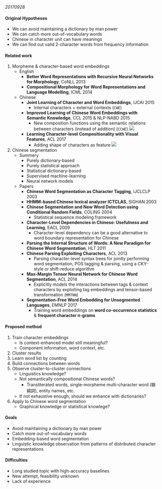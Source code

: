 _20170928_

#### Original Hypotheses

- We can avoid maintaining a dictionary by man power
- We can catch more out-of-vocabulary words
- Chinese in character unit can have meanings
- We can find out valid 2-character words from frequency information

#### Related work

1. Morpheme & character-based word embeddings
    - English
        - __Better Word Representations with Recursive Neural Networks for Morphology__, CoNLL 2013
        - __Compositional Morphology for Word Representations and Language Modelling__, ICML 2014
    - Chinese
        - __Joint Learning of Character and Word Embeddings__, IJCAI 2015
            - Internal characters + external contexts (`CWE`)
        - __Improved Learning of Chinese Word Embeddings with Semantic Knowledge__, CCL 2015 & NLP-NABD 2015
            - New composition functions using the semantic relations between characters (instead of addition) (`CCWE`)
            ![](https://github.com/pyliaorachel/word2vec-chinese-dictionary/blob/master/preparation/img/CWE_CCWE.png?raw=true)
        - __Learning Character-level Compositionality with Visual Features__, ACL 2017
            - Adding shape of characters as feature
            ![](https://github.com/pyliaorachel/word2vec-chinese-dictionary/blob/master/preparation/img/visual.png?raw=true)
2. Chinese segmentation
    - Summery
        - Purely dictionary-based
        - Purely statistical approach
        - Statistical dictionary-based
        - Supervised machine-learning
        - Neural network models
    - Papers
        - __Chinese Word Segmentation as Character Tagging__, IJCLCLP 2003
        - __HHMM-based Chinese lexical analyzer ICTCLAS__, SIGHAN 2003
        - __Chinese Segmentation and New Word Detection using Conditional Random Fields__, COLING 2004
            - Statistical sequence modeling framework
        - __Character-Level Dependencies in Chinese: Usefulness and Learning__, EACL 2009
            - Character-level dependency can be a good alternative to word boundary representation for Chinese
        - __Parsing the Internal Structure of Words: A New Paradigm for Chinese Word Segmentation__, HLT 2011
        - __Chinese Parsing Exploiting Characters__, ACL 2013
            - Parsing character-level syntax trees for jointly performing word segmentation, POS tagging & parsing, using a CKY-style or shift-reduce algorithm
        - __Max-Margin Tensor Neural Network for Chinese Word Segmentation__, ACL 2014
            - Explicitly models the interactions between tags & context characters by exploiting tag embeddings and tensor-based transformation (`MMTNN`)
        - __Segmentation-Free Word Embedding for Unsegmented Languages__, EMNLP 2017
            - Training word embeddings on __word co-occurrence statistics__ & __frequent character n-grams__

#### Proposed method

1. Train character embeddings
      - Is context-enhanced model still meaningful?
      - Component information, word context, etc.
2. Cluster results
3. Learn word list by counting
4. Build connections between words
5. Observe cluster-to-cluster connections
    - Linguistics knowledge?
    - Not semantically compositional Chinese words?
        - Transliterated words, single-morpheme multi-character word (聯綿詞), entity names, etc.
    - If not exhaustive enough, should we enhance with dictionaries?
6. Apply to Chinese word segmentation
    - Graphical knowledge or statistical knowlege?
  
#### Goals

- Avoid maintaining a dictionary by man power
- Catch more out-of-vocabulary words
- Embedding-based word segmentation
- Linguistic knowledge observation from patterns of distributed character representations

#### Difficulties

- Long studied topic with high-accuracy baselines
- New attempt, feasibility unknown
- Lack of experience

